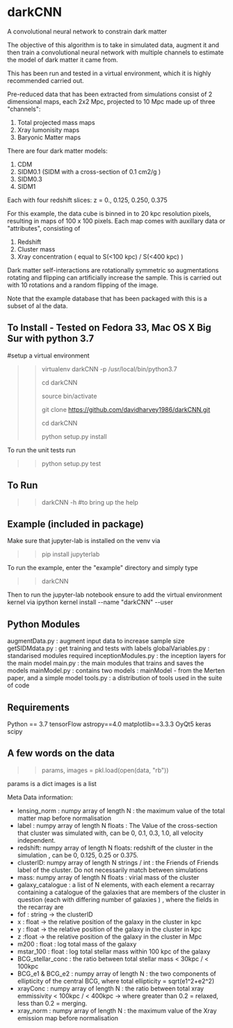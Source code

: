 # darkCNN
A convolutional neural network to constrain dark matter

The objective of this algorithm is to take in simulated data, augment it and then train a convolutional neural network with multiple channels to estimate the model of dark matter it came from.

This has been run and tested in a virtual environment, which it is highly recommended carried out.

Pre-reduced data that has been extracted from simulations consist of 2 dimensional maps, each 2x2 Mpc, projected to 10 Mpc made up of three "channels": 
1. Total projected mass maps
2. Xray lumonisity maps
3. Baryonic Matter maps

There are four dark matter models:
1. CDM
2. SIDM0.1 (SIDM with a cross-section of 0.1 cm2/g )
3. SIDM0.3
4. SIDM1

Each with four redshift slices: z = 0., 0.125, 0.250, 0.375 

For this example, the data cube is binned in to 20 kpc resolution pixels, resulting in maps of 100 x 100 pixels. Each map comes with auxillary data or "attributes", consisting of
1. Redshift
2. Cluster mass
3. Xray concentration ( equal to S(<100 kpc) / S(<400 kpc) )

Dark matter self-interactions are rotationally symmetric so augmentations rotating and flipping can artificially increase the sample. This is carried out with
10 rotations and a random flipping of the image. 

Note that the example database that has been packaged with this is a subset of al the data.

To Install - Tested on Fedora 33, Mac OS X Big Sur with python 3.7
----------------------------------------------------------------------
#setup a virtual environment
>> virtualenv darkCNN -p /usr/local/bin/python3.7 
>> 
>> cd darkCNN
>> 
>> source bin/activate
>> 
>> git clone https://github.com/davidharvey1986/darkCNN.git
>> 
>> cd darkCNN
>> 
>> python setup.py install

To run the unit tests run
>> python setup.py test

To Run
-------
>> darkCNN -h #to bring up the help

Example (included in package)
--------------------------------
Make sure that jupyter-lab is installed on the venv via
>> pip install jupyterlab
>> 
To run the example, enter the "example" directory and simply type
>> 
>> darkCNN

Then to run the jupyter-lab notebook ensure to add the virtual environment kernel via
ipython kernel install --name "darkCNN" --user

Python Modules
--------------
augmentData.py : augment input data to increase sample size
getSIDMdata.py : get training and tests with labels
globalVariables.py : standarised modules required
inceptionModules.py : the inception layers for the main model
main.py : the main modules that trains and saves the models
mainModel.py : contains two models : mainModel - from the Merten paper, and a simple model
tools.py : a distribution of tools used in the suite of code

Requirements
--------------
Python == 3.7
tensorFlow
astropy==4.0
matplotlib==3.3.3
OyQt5
keras
scipy


A few words on the data
-----------------------

>> params, images = pkl.load(open(data, "rb"))


params is a dict
images is a list

Meta Data information:
- lensing_norm : numpy array of length N : the maximum value of the total matter map before normalisation
- label : numpy array of length N floats : The Value of the cross-section that cluster was simulated with, can be 0, 0.1, 0.3, 1.0, all velocity independent.
- redshift: numpy array of length N floats: redshift of the cluster in the simulation , can be 0, 0.125, 0.25 or 0.375.
- clusterID:  numpy array of length N strings / int : the Friends of Friends label of the cluster. Do not necessarily match between simulations
- mass: numpy array of length N floats : virial mass of the cluster
- galaxy_catalogue : a list of N elements, with each element a recarray containing a catalogue of the galaxies that are members of the cluster in question (each with differing number of galaxies ) , where the fields in the recarray are
- fof : string -> the clusterID
- x : float -> the relative position of the galaxy in the cluster in kpc
- y : float -> the relative position of the galaxy in the cluster in kpc
- z :float -> the relative position of the galaxy in the cluster in Mpc
- m200 : float : log total mass of the galaxy
- mstar_100 : float : log total stellar mass within 100 kpc of the galaxy
- BCG_stellar_conc : the ratio between total stellar mass < 30kpc / < 100kpc
- BCG_e1 & BCG_e2 : numpy array of length N : the two components of ellipticity of the central BCG, where total ellipticity = sqrt(e1^2+e2^2)
- xrayConc : numpy array of length N : the ratio between total xray emmissivity < 100kpc / < 400kpc -> where greater than 0.2 = relaxed, less than 0.2 = merging.
- xray_norm : numpy array of length N : the maximum value of the Xray emission map before normalisation





